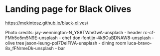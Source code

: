 # Landing page for Black Olives

https://mekintosz.github.io/black-olives/

Photo credits:
jay-wennington-N_Y88TWmGwA-unsplash - header
rc-cf-FMh5o5m5N9E-unsplash - chef
don-fontijn-4k8OuBDNAW8-unsplash - olive tree
jason-leung-poI7DelFiVA-unsplash - dining room
luca-bravo-8x_fFNrmeDk-unsplash - bar
